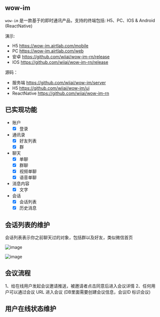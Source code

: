 ## wow-im
`wow-im` 是一款基于的即时通讯产品，支持的终端包括: H5、PC、IOS & Android (ReactNative)

演示:
- H5 https://wow-im.airtlab.com/mobile
- PC https://wow-im.airtlab.com/web
- 安卓 https://github.com/wiiai/wow-im-rn/release
- IOS https://github.com/wiiai/wow-im-rn/release

源码：
- 服务端 https://github.com/wiiai/wow-im/server
- H5 https://github.com/wiiai/wow-im/ui
- ReactNative https://github.com/wiiai/wow-im-rn

## 已实现功能
- 账户
  - [x] 登录
- 通讯录
  - [x] 好友列表
  - [x] 群
- 聊天
  - [x] 单聊
  - [x] 群聊
  - [x] 视频单聊
  - [x] 语音单聊
- 消息内容
  - [x] 文字
- 会话
  - [x] 会话列表
  - [x] 历史消息
 
## 会话列表的维护

会话列表表示你之前聊天过的对象，包括群以及好友，类似微信首页

![image](https://github.com/wiiai/wow-im/assets/34447750/1c1ab21e-3945-455d-903e-dc153bec57f0)

![image](https://github.com/wiiai/wow-im/assets/34447750/6d4faa16-f9bb-4c1f-ae56-bc7e626e787c)


## 会议流程
1、给在线用户发起会议邀请推送，被邀请者点击同意后进入会议详情
2、任何用户可以通过会议 URL 进入会议 (DB里面需要创建会议信息，会议ID 标识会议)

## 用户在线状态维护
